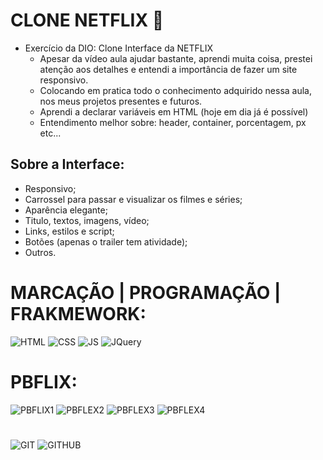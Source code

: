 # CLONE NETFLIX :cinema:
* Exercício da DIO: Clone Interface da NETFLIX
  * Apesar da vídeo aula ajudar bastante, aprendi muita coisa, prestei atenção aos detalhes e entendi a importância de fazer um site responsivo. 
  * Colocando em pratica todo o conhecimento adquirido nessa aula, nos meus projetos presentes e futuros.
  * Aprendi a declarar variáveis em HTML (hoje em dia já é possível)
  * Entendimento melhor sobre: header, container, porcentagem, px etc...
## Sobre a Interface:
* Responsivo;
*	Carrossel para passar e visualizar os filmes e séries;
* Aparência elegante;
* Titulo, textos, imagens, vídeo;
* Links, estilos e script;
* Botões (apenas o trailer tem atividade);
* Outros.

# MARCAÇÃO | PROGRAMAÇÃO | FRAKMEWORK:
![HTML](https://i.ibb.co/41fmmJj/html.png)
![CSS](https://i.ibb.co/7twStGd/css.png)
![JS](https://i.ibb.co/b1f2MYy/javascript.png)
![JQuery](https://i.ibb.co/1ZDxFmW/jquery.png)

# PBFLIX:
![PBFLIX1](https://i.ibb.co/ZHrL0jk/suitspbflix.jpg)
![PBFLEX2](https://i.ibb.co/QbM273J/suitspbflix2.jpg)
![PBFLEX3](https://i.ibb.co/grT76Ry/suitspbflix3.jpg)
![PBFLEX4](https://i.ibb.co/4PMTtCf/suitspbflix4.jpg)

#
![GIT](https://i.ibb.co/cNJmzHT/Git-Icon-1788-C.png)
![GITHUB](https://i.ibb.co/7WfKFyM/github2.png)
